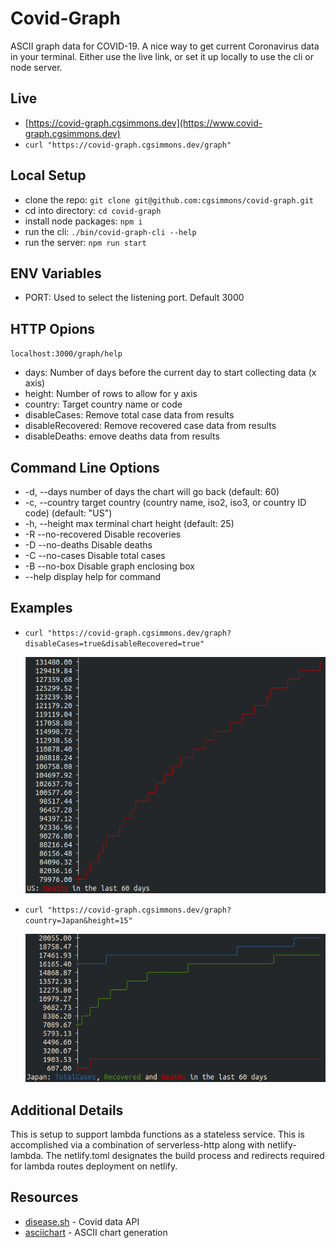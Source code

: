 # Covid-Graph

ASCII graph data for COVID-19. A nice way to get current Coronavirus data in your terminal. Either use the live link, or set it up locally to use the cli or node server.

## Live

-   [https://covid-graph.cgsimmons.dev](https://www.covid-graph.cgsimmons.dev)
-   `curl "https://covid-graph.cgsimmons.dev/graph"`

## Local Setup

-   clone the repo: `git clone git@github.com:cgsimmons/covid-graph.git`
-   cd into directory: `cd covid-graph`
-   install node packages: `npm i`
-   run the cli: `./bin/covid-graph-cli --help`
-   run the server: `npm run start`

## ENV Variables

-   PORT: Used to select the listening port. Default 3000

## HTTP Opions

`localhost:3000/graph/help`

-   days: Number of days before the current day to start collecting data (x axis)
-   height: Number of rows to allow for y axis
-   country: Target country name or code
-   disableCases: Remove total case data from results
-   disableRecovered: Remove recovered case data from results
-   disableDeaths: emove deaths data from results

## Command Line Options

-  -d, --days <number>    number of days the chart will go back (default: 60)
-  -c, --country <name>   target country (country name, iso2, iso3, or country ID code) (default: "US")
-  -h, --height <number>  max terminal chart height (default: 25)
-  -R --no-recovered      Disable recoveries
-  -D --no-deaths         Disable deaths
-  -C --no-cases          Disable total cases
-  -B --no-box            Disable graph enclosing box
-  --help                 display help for command

## Examples

-   `curl "https://covid-graph.cgsimmons.dev/graph?disableCases=true&disableRecovered=true"`

    ![US: Deaths in the last 60 days](assets/us-deaths.png)

-   `curl "https://covid-graph.cgsimmons.dev/graph?country=Japan&height=15"`

    ![US: Deaths in the last 60 days](assets/japan-all.png)

## Additional Details

This is setup to support lambda functions as a stateless service. This is accomplished via a combination of serverless-http along with netlify-lambda. The netlify.toml designates the build process and redirects required for lambda routes deployment on netlify.

## Resources

-   [disease.sh](https://github.com/disease-sh/API) - Covid data API
-   [asciichart](https://github.com/kroitor/asciichart) - ASCII chart generation
